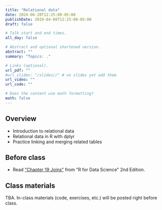 ```yaml
---
title: "Relational data"
date: 2024-06-20T12:25:00-05:00
publishDate: 2019-04-08T12:25:00-05:00
draft: false

# Talk start and end times.
all_day: false

# Abstract and optional shortened version.
abstract: ""
summary: "Topics: ."

# Links (optional).
url_pdf: ""
#url_slides: "/slides//" # no slides yet add them
url_video: ""
url_code: ""

# Does the content use math formatting?
math: false
---
```




## Overview

* Introduction to relational data
* Relational data in R with dplyr
* Practice linking and merging related tables


## Before class

* Read ["Chapter 19 Joins"](https://r4ds.hadley.nz/joins) from "R for Data Science" 2nd Edition. 

<!--
Add one topic more here TBD
For me see also 1ed for intro https://r4ds.had.co.nz/relational-data.html
-->

## Class materials

TBA. In-class materials (code, exercises, etc.) will be posted right before class.

<!--
* Run the code below in your console to download today’s materials: `usethis::use_course("css-materials/")`
-->
